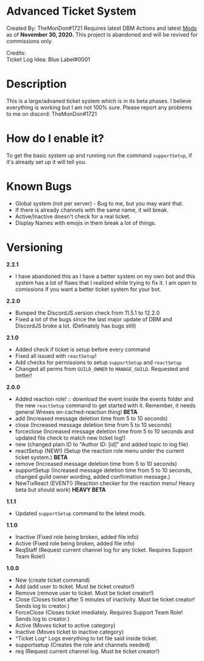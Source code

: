 # Advanced Ticket System
Created By: TheMonDon#1721
Requires latest DBM Actions and latest [Mods](https://github.com/dbm-network/mods) as of **November 30, 2020.**
This project is abandoned and will be revived for commissions only.

Credits:  
Ticket Log Idea: Blue Label#0001

# Description
This is a large/advaned ticket system which is in its beta phases. I believe everything is working but I am not 100% sure. Please report any problems to me on discord: TheMonDon#1721

# How do I enable it?
To get the basic system up and running run the command `supportSetup`, if it's already set up it will tell you.

# Known Bugs
- Global system (not per server) - Bug to me, but you may want that.
- If there is already channels with the same name, it will break.
- Active/Inactive doesn't check for a real ticket.
- Display Names with emojis in them break a lot of things.

# Versioning

**2.2.1**
- I have abandoned this as I have a better system on my own bot and this system has a lot of flaws that I realized while trying to fix it. I am open to comissions if you want a better ticket system for your bot.

**2.2.0**
- Bumped the DiscordJS.version check from 11.5.1 to 12.2.0
- Fixed a lot of the bugs since the last major update of DBM and DiscordJS broke a lot. (Definately has bugs still)

**2.1.0**
- Added check if ticket is setup before every command
- Fixed all issued with `reactSetup`!
- Add checks for permissions to setup `supportSetup` and `reactSetup`
- Changed all perms from `GUILD_OWNER` to `MANAGE_GUILD`. Requested and better!

**2.0.0**
- Added reaction role! :: download the event inside the events folder and the new `reactSetup` command to get started with it. Remember, it needs general Wrexes on-cached-reaction thing! **BETA**
- add (Increased message deletion time from 5 to 10 seconds)
- close (Increased message deletion time from 5 to 10 seconds)
- forceclose (Increased message deletion time from 5 to 10 seconds and updated file check to match new ticket log!)
- new (changed plain ID to "Author ID: [id]" and added topic to log file)
- reactSetup (NEW!) (Setup the reaction role menu under the current ticket system.) **BETA**
- remove (Increased message deletion time from 5 to 10 seconds)
- supportSetup (Increased message deletion time from 5 to 10 seconds, changed guild owner wording, added confirmation message.)
- NewTixReact (EVENT!) (Reaction checker for the reaction menu! Heavy beta but should work) **HEAVY BETA**

**1.1.1**
- Updated `supportSetup` command to the latest mods.

**1.1.0**
- Inactive (Fixed role being broken, added file info)
- Active (Fixed role being broken, added file info)
- ReqStaff (Request current channel log for any ticket. Requires Support Team Role!)

**1.0.0**
- New (create ticket command)
- Add (add user to ticket. Must be ticket creator!)
- Remove (remove user to ticket. Must be ticket creator!)
- Close (Closes ticket after 5 minutes of inactivity. Must be ticket creator! Sends log to creator.)
- ForceClose (Closes ticket imediately. Requires Support Team Role! Sends log to creator.)
- Active (Moves ticket to active category)
- Inactive (Moves ticket to inactive category)
- ^Ticket Log^ Logs everything to txt file said inside ticket.
- supportsetup (Creates the role and channels needed)
- req (Request current channel log. Must be ticket creator!)
